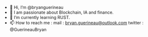 - 👋 Hi, I’m @bryanguerineau
- 👀 I am passionate about Blockchain, IA and finance.
- 🌱 I’m currently learning RUST.
- 📫 How to reach me :    mail : bryan.guerineau@outlook.com      twitter : @GuerineauBryan

<!---
bryanguerineau/bryanguerineau is a ✨ special ✨ repository because its `README.md` (this file) appears on your GitHub profile.
You can click the Preview link to take a look at your changes.
--->
